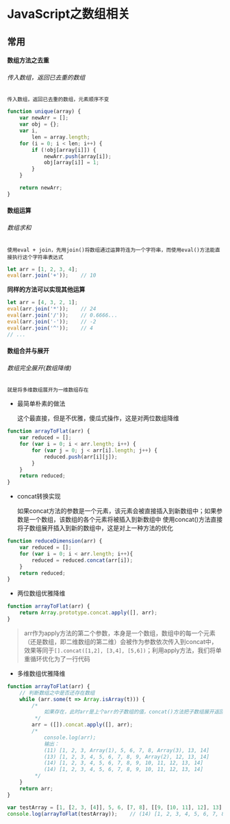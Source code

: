 <!--
 * @Description: 
 * @Date: 2019-08-10 01:46:28
 * @LastEditors: phoebus
 * @LastEditTime: 2019-08-19 09:59:38
 -->
# JavaScript之数组相关

## 常用

#### 数组方法之去重

###### 传入数组，返回已去重的数组

	传入数组，返回已去重的数组，元素顺序不变

``` js
function unique(array) {
    var newArr = [];
    var obj = {};
	var i,
		len = array.length;
	for (i = 0; i < len; i++) {
		if (!obj[array[i]]) {
			newArr.push(array[i]);
			obj[array[i]] = 1;
		}
	}

	return newArr;
}
```

#### 数组运算

###### 数组求和

	使用eval + join，先用join()将数组通过运算符连为一个字符串，而使用eval()方法能直接执行这个字符串表达式

``` js
let arr = [1, 2, 3, 4];
eval(arr.join('+'));	// 10
```

**同样的方法可以实现其他运算**

``` js
let arr = [4, 3, 2, 1];
eval(arr.join('*'));	// 24
eval(arr.join('/'));	// 0.6666...
eval(arr.join('-'));	// -2
eval(arr.join('^'));	// 4
// ...
```

#### 数组合并与展开

###### 数组完全展开(数组降维)

	就是将多维数组展开为一维数组存在

* 最简单朴素的做法

	这个最直接，但是不优雅，傻瓜式操作，这是对两位数组降维

``` js
function arrayToFlat(arr) {
    var reduced = [];
    for (var i = 0; i < arr.length; i++) {
        for (var j = 0; j < arr[i].length; j++) {
            reduced.push(arr[i][j]);
        }
    }
    return reduced;
}
```

* concat转换实现

	如果concat方法的参数是一个元素，该元素会被直接插入到新数组中；如果参数是一个数组，该数组的各个元素将被插入到新数组中
	使用concat()方法直接将子数组展开插入到新的数组中，这是对上一种方法的优化

``` js
function reduceDimension(arr) {
    var reduced = [];
    for (var i = 0; i < arr.length; i++){
        reduced = reduced.concat(arr[i]);
    }
    return reduced;
}
```

* 两位数组优雅降维

``` js
function arrayToFlat(arr) {
    return Array.prototype.concat.apply([], arr);
}
```

> arr作为apply方法的第二个参数，本身是一个数组，数组中的每一个元素（还是数组，即二维数组的第二维）会被作为参数依次传入到concat中，效果等同于`[].concat([1,2], [3,4], [5,6])`；利用apply方法，我们将单重循环优化为了一行代码

* 多维数组优雅降维

``` js
function arrayToFlat(arr) {
	// 判断数组之中是否还存在数组
	while (arr.some(t => Array.isArray(t))) {
		/* 
			如果存在，此时arr是上个arr的子数组的值，concat()方法把子数组展开返回，递归操作一层层展开
		 */
		arr = ([]).concat.apply([], arr);
		/* 
			console.log(arr);
			输出：
			(11) [1, 2, 3, Array(1), 5, 6, 7, 8, Array(3), 13, 14]
			(13) [1, 2, 3, 4, 5, 6, 7, 8, 9, Array(2), 12, 13, 14]
			(14) [1, 2, 3, 4, 5, 6, 7, 8, 9, 10, 11, 12, 13, 14]
			(14) [1, 2, 3, 4, 5, 6, 7, 8, 9, 10, 11, 12, 13, 14]
		 */
	}
	return arr;
}

var testArray = [1, [2, 3, [4]], 5, 6, [7, 8], [[9, [10, 11], 12], 13], 14]; 
console.log(arrayToFlat(testArray));	// (14) [1, 2, 3, 4, 5, 6, 7, 8, 9, 10, 11, 12, 13, 14]
```
